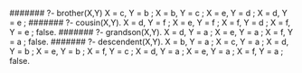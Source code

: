 ####### ?- brother(X,Y)
X = c,
Y = b ;
X = b,
Y = c ;
X = e,
Y = d ;
X = d,
Y = e ;
####### ?- cousin(X,Y).
X = d,
Y = f ;
X = e,
Y = f ;
X = f,
Y = d ;
X = f,
Y = e ;
false.
####### ?- grandson(X,Y).
X = d,
Y = a ;
X = e,
Y = a ;
X = f,
Y = a ;
false.
####### ?- descendent(X,Y).
X = b,
Y = a ;
X = c,
Y = a ;
X = d,
Y = b ;
X = e,
Y = b ;
X = f,
Y = c ;
X = d,
Y = a ;
X = e,
Y = a ;
X = f,
Y = a ;
false.